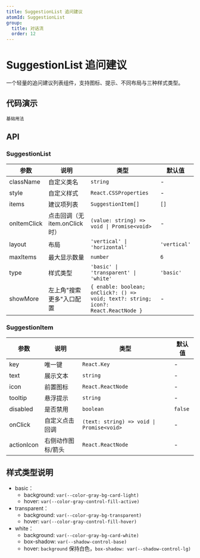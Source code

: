 ```yaml
---
title: SuggestionList 追问建议
atomId: SuggestionList
group:
  title: 对话流
  order: 12
---
```


# SuggestionList 追问建议

一个轻量的追问建议列表组件，支持图标、提示、不同布局与三种样式类型。

## 代码演示

<code src="../demos/suggestion-list-basic.tsx">基础用法</code>

## API

### SuggestionList

| 参数        | 说明                           | 类型                                                                               | 默认值       |
| ----------- | ------------------------------ | ---------------------------------------------------------------------------------- | ------------ |
| className   | 自定义类名                     | `string`                                                                           | -            |
| style       | 自定义样式                     | `React.CSSProperties`                                                              | -            |
| items       | 建议项列表                     | `SuggestionItem[]`                                                                 | `[]`         |
| onItemClick | 点击回调（无 item.onClick 时） | `(value: string) => void \| Promise<void>`                                         | -            |
| layout      | 布局                           | `'vertical' \| 'horizontal'`                                                       | `'vertical'` |
| maxItems    | 最大显示数量                   | `number`                                                                           | `6`          |
| type        | 样式类型                       | `'basic' \| 'transparent' \| 'white'`                                              | `'basic'`    |
| showMore    | 左上角"搜索更多"入口配置       | `{ enable: boolean; onClick?: () => void; text?: string; icon?: React.ReactNode }` | -            |

### SuggestionItem

| 参数       | 说明              | 类型                                      | 默认值  |
| ---------- | ----------------- | ----------------------------------------- | ------- |
| key        | 唯一键            | `React.Key`                               | -       |
| text       | 展示文本          | `string`                                  | -       |
| icon       | 前置图标          | `React.ReactNode`                         | -       |
| tooltip    | 悬浮提示          | `string`                                  | -       |
| disabled   | 是否禁用          | `boolean`                                 | `false` |
| onClick    | 自定义点击回调    | `(text: string) => void \| Promise<void>` | -       |
| actionIcon | 右侧动作图标/箭头 | `React.ReactNode`                         | -       |

## 样式类型说明

- basic：
  - background: `var(--color-gray-bg-card-light)`
  - hover: `var(--color-gray-control-fill-active)`
- transparent：
  - background: `var(--color-gray-bg-transparent)`
  - hover: `var(--color-gray-control-fill-hover)`
- white：
  - background: `var(--color-gray-bg-card-white)`
  - box-shadow: `var(--shadow-control-base)`
  - hover: `background` 保持白色，`box-shadow: var(--shadow-control-lg)`

